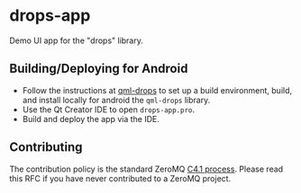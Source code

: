 # drops-app

Demo UI app for the "drops" library.

## Building/Deploying for Android

* Follow the instructions at [qml-drops](https://github.com/edgenet/drops) to set up a build environment, build, and install locally for android the `qml-drops` library.
* Use the Qt Creator IDE to open `drops-app.pro`.
* Build and deploy the app via the IDE.

## Contributing

The contribution policy is the standard ZeroMQ [C4.1 process](http://rfc.zeromq.org/spec:22). Please read this RFC if you have never contributed to a ZeroMQ project.
